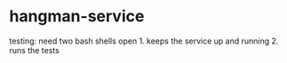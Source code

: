 # hangman-service


testing:
    need two bash shells open
        1. keeps the service up and running
        2. runs the tests